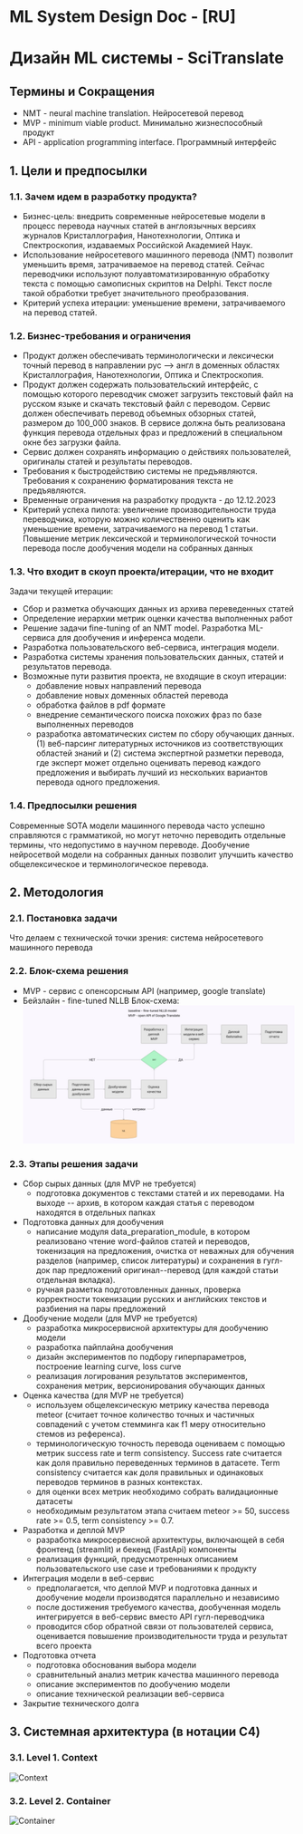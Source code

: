 # ML System Design Doc - [RU]
# Дизайн ML системы - SciTranslate
## Термины и Сокращения
* NMT - neural machine translation. Нейросетевой перевод
* MVP - minimum viable product. Минимально жизнеспособный продукт
* API - application programming interface. Программный интерфейс 
## 1. Цели и предпосылки
### 1.1. Зачем идем в разработку продукта?
* Бизнес-цель: внедрить современные нейросетевые модели в процесс перевода научных статей в англоязычных версиях журналов Кристаллография, Нанотехнологии, Оптика и Спектроскопия, издаваемых Российской Академией Наук.   
* Использование нейросетевого машинного перевода (NMT) позволит уменьшить время, затрачиваемое на перевод статей. Сейчас переводчики используют полуавтоматизированную обработку текста с помощью самописных скриптов на Delphi. Текст после такой обработки требует значительного преобразования. 
* Критерий успеха итерации: уменьшение времени, затрачиваемого на перевод статей.
### 1.2. Бизнес-требования и ограничения
* Продукт должен обеспечивать терминологически и лексически точный перевод в направлении рус --> англ в доменных областях Кристаллография, Нанотехнологии, Оптика и Спектроскопия. 
* Продукт должен содержать пользовательский интерфейс, с помощью которого переводчик сможет загрузить текстовый файл на русском языке и скачать текстовый файл с переводом. Сервис должен обеспечивать перевод объемных обзорных статей, размером до 100_000 знаков. В сервисе должна быть реализована функция перевода отдельных фраз и предложений в специальном окне без загрузки файла. 
* Сервис должен сохранять информацию о действиях пользователей, оригиналы статей и результаты переводов. 
* Требования к быстродействию системы не предъявляются. Требования к сохранению форматирования текста не предъявляются. 
* Временные ограничения на разработку продукта - до 12.12.2023     
* Критерий успеха пилота: увеличение производительности труда переводчика, которую можно количественно оценить как уменьшение времени, затрачиваемого на перевод 1 статьи. Повышение метрик лексической и терминологической точности перевода после дообучения модели на собранных данных
### 1.3. Что входит в скоуп проекта/итерации, что не входит
Задачи текущей итерации:
* Сбор и разметка обучающих данных из архива переведенных статей
* Определение иерархии метрик оценки качества выполненных работ
* Решение задачи fine-tuning of an NMT model. Разработка ML-сервиса для дообучения и инференса модели.
* Разработка пользовательского веб-сервиса, интеграция модели.
* Разработка системы хранения пользовательских данных, статей и результатов перевода.
* Возможные пути развития проекта, не входящие в скоуп итерации:
  - добавление новых направлений перевода
  - добавление новых доменных областей перевода
  - обработка файлов в pdf формате
  - внедрение семантического поиска похожих фраз по базе выполненных переводов
  - разработка автоматических систем по сбору обучающих данных. (1) веб-парсинг литературных источников из соответствующих областей знаний и (2) система экспертной разметки перевода, где эксперт может отдельно оценивать перевод каждого предложения и выбирать лучший из нескольких вариантов перевода одного предложения.
### 1.4. Предпосылки решения
Современные SOTA модели машинного перевода часто успешно справляются с грамматикой, но могут неточно переводить отдельные термины, что недопустимо в научном переводе. Дообучение нейросетвой модели на собранных данных позволит улучшить качество общелексическое и терминологическое перевода.
## 2. Методология 
### 2.1. Постановка задачи
Что делаем с технической точки зрения: система нейросетевого машинного перевода
### 2.2. Блок-схема решения 
- MVP - сервис с опенсорсным API (например, google translate) 
- Бейзлайн - fine-tuned NLLB
Блок-схема: 
![schematic.jpg](schematic.jpg)
### 2.3. Этапы решения задачи
* Сбор сырых данных (для MVP не требуется)
  - подготовка документов с текстами статей и их переводами. На выходе -- архив, в котором каждая статья с переводом находятся в отдельных папках
* Подготовка данных для дообучения 
  - написание модуля data_preparation_module, в котором реализовано чтение word-файлов статей и переводов, токенизация на предложения, очистка от неважных для обучения разделов (например, список литературы) и сохранения в гугл-док пар предложений оригинал--перевод (для каждой статьи отдельная вкладка). 
  - ручная разметка подготовленных данных, проверка корректности токенизации русских и английских текстов и разбиения на пары предложений
* Дообучение модели (для MVP не требуется)
  - разработка микросервисной архитектуры для дообучению модели 
  - разработка пайплайна дообучения
  - дизайн экспериментов по подбору гиперпараметров, построение learning curve, loss curve 
  - реализация логирования результатов экспериментов, сохранения метрик, версионирования обучающих данных
* Оценка качества (для MVP не требуется)
  - используем общелексическую метрику качества перевода meteor (считает точное количество точных и частичных совпадений с учетом стемминга как f1 меру относительно стемов из референса). 
  - терминологическую точность перевода оцениваем с помощью метрик success rate и term consistency. Success rate считается как доля правильно переведенных терминов в датасете. Term consistency считается как доля правильных и одинаковых переводов терминов в разных контекстах. 
  - для оценки всех метрик необходимо собрать валидационные датасеты 
  - необходимым результатом этапа считаем meteor >= 50, success rate >= 0.5, term consistency >= 0.7.
* Разработка и деплой MVP
  - разработка микросервисной архитектуры, включающей в себя фронтенд (streamlit) и бекенд (FastApi) компоненты
  - реализация функций, предусмотренных описанием пользовательского use case и требованиями к продукту
* Интеграция модели в веб-сервис
  - предполагается, что деплой MVP и подготовка данных и дообучение модели производятся параллельно и независимо
  - после достижения требуемого качества, дообученная модель интегрируется в веб-сервис вместо API гугл-переводчика
  - проводится сбор обратной связи от пользователей сервиса, оценивается повышение производительности труда и результат всего проекта
* Подготовка отчета
  - подготовка обоснования выбора модели
  - сравнительный анализ метрик качества машинного перевода
  - описание экспериментов по дообучению модели
  - описание технической реализации веб-сервиса
* Закрытие технического долга


## 3. Системная архитектура (в нотации C4)
### 3.1. Level 1. Context
![Context](http://plantuml.com/plantuml/svg/hLJ1JlD66BpdAROvWTIG7dhYK24eju0G5FKO6NiBLXqxNQyBgAf4QDCUgDGUUk1Ku0r2m8f9QFeAdz-eCpYk4YUYhVGZ8MVNtyxCzyrujsBh69jqWjf7VkW6YQVLcRNTUBFPDCxvngblpvAJ9DR6ZKAhGxlXHfrcDt12dcd4rWlya-REfuq3RXtljPeT9xRQOAkzmnCNTgDBzDek5gPh_5YtjwCaz1npkUP-yh6gowsCv5a6-RMaCib_oNluDPIfaZ-n-KF-CvvJUL4oaOmr-HLhyU8glwclg-zg2dz7bs3jhCMkRuqJne5ZDQ2FNF-BSbd7Ug-byXvGo93AgmoK36I8nPGBF3EmfIWPO-U94luYdwJKGurpclARlA-8D5F-WeKoIUFmM3K-KpfixExNr-UrESOzyx-bBFaDslkIoV0zF0gMXmMrUP_DuqoA_op_zLqvCkR4MChDpLBRAccUOnqt2WBjMZyAmVkbFb4k_0-qMIMZ9uyofHGbMMMY7AACyFm9p-pVvWMKQndJIJZAWXdKb2S0G1-6gwKVQ1D7uLffTsIeysxUBc00eVusSBfCoHH7J4wHcY037a-Pk_95cKFgasSSwZ5jh99N31KISP1xLzXzvNpvNis7azO2lyWGNU2yPaJSNvcjnRwqvwEdnUxk9MMXZ8jUFdXdL2CZxA2cy0bziIFAfq54N1fmLJd3XEzGXzQFxTj7rq14U92H670S9APw-HqmKtbaGefCIyf8KH84Ff6Lqaa2nMLhUP-B2VA_tpfGy835AO6XvFjQhLR4khrxOV7LMTyDTFoM3hJsoB8YZ-0gyuWPPHGaVr1a_YDwd1zbMkPurRbYGgDIM5QzpI0-AnHZp8I5oDgX3jg72-6jN5roYvEbV_GapQzNHcyvHpYDJrTvaPjqu0Be2hP5XbK1koCVsqH3v0FB4C25yabvwv3W7o1FdKVcwnd7STNyQbFtPPQ4jmZiQsqJpOrG7oPH4YkK-w4VdiuGFwyYpjsY3yKjz9y2GnOYgQxHNSSulETc5Asbwwz2-N_cSggj2YFhVtLPZdq9VI6HGCWOaQMRFzRiL1dzJQ9ZUhYbGo_f17y3)


### 3.2. Level 2. Container
![Container](http://plantuml.com/plantuml/svg/jLRDRjj65zthAUOJleKCE1BGT9N2GE8VD0uKMpKbP5D0eAY9n6P86fnH7RSe44j9qxH1qqMtJHT5zx9hfPOjAQ_0UQEUkI8fIepGR9e0XcRc_fnpxvaxl2kL7QgU9mh_Str7zDgSTPKwbdSgbT0-ANTSrUsrUfA7Jk0hxgko4tYLOs7xnkUML6tXjYexdzwgcQt6msh5iwNY8RQQEyRZgIeV_sVHRTVduJn-mRf_-AXPspko3W-QXurwTVzWhxHHkDTkxmdk8NJTxfIAsxRpXFjjYuTVkmulRhB_owvzpBVst4vNMMwRjospBctWfDNP2KGGRXLtWj1_B88J7cwB7ZazHkxuyAJhAjeJl8F8TH3UAhRcQPYSv_dIvoO-aoP1CGVAKa5eTp9eZeAU3yljuEa7q0Y2-kHqBPODrE8KLVAQsoQE7PwMd4ysMT5ot7fe-rBOneXzMs3ubrQnTC9RZNsOFU8j5br5KzsFHlgPVXwDeh4-GoRW3Bdj2LTjijgfwWQ-sOn-ZsRHtz45_jxeDt3fi-WzBLvZUuQ3eOc4zSyicc9nfllwMJH42ZhIhv6jWjLDTCNq6GMxn75oIBRdqKo_H90Hm_arK0sYTrXEuOQjIvEPmMzeFFLB0m3GOG1KPWibMURg2z7oWZON8F2mYhJ67jPNSw87rUesetDY-5k26j76qNKqp216-1d-d-i102Q8z0-4-GO7KrC25aq8o8XSIYQOSITssBmiOqMiZRz-ima2ymFueQ1KDX2SKKp2GbLZkb-EtfStZ0gKtP5iYwq8F4VS4qR8nDhyCFHmjTJZ8FI8wXycCrN_Pb7VTmHlIXjJ_LCqOVfxR5qJmSaIkJjClw00quNxbQ4pCDZ9QKZEuwmR5FOPesX_WV-pkMeIToe1Dk5BiIwmFZCcvPXTZOSoy4igrdOGaYgp2a1hu4q4VuakKD0PnOlb6RCQhzCjkdH6VQR23yXgmWWD7B57UWHCkZD3d573Z22cH6csJf0nyhQjREcut5UkLDIRMs085whKqDJDf27yl-Ra5bUO0YENxXDuKkbbGaw_I6x9GRMsrB1LXUosIavFgi3ZORFTGiPTW6lPafDK0gaw8RU-g1AMFtETHgxdLDp9lCqnCWOuCsCObsIY1oibqOFDL0067zfbT92zc8PMmYAcUKu0uac0xIwtXUgYNIGIMCHeXjaR8kDfcoSkRuFLOUihxYYscCb5wpQnVOjqFoBLDG8R4gE5r6aKw5UBMNJiEay4PoL3df12BESm7Ul-1WCe_2As5ny7p1681mmOyptFjqEMRSgEERmVz2J_S5EcSKFIYvMLH4uV6N5HJJy2OCbsmtYgtADV-R7o5hcler4wHMDzfjKnMslX63zIImhAUDwGyTAqM7a4C1y7g-ECVAdyIOIXAOqP9TyL2eKZBff7IvCaUHKRaaj3vNwzNhDWJPQhDpSjH6hkX87FP9SBiSudVOhM96cavVrNqzs5gITMWDohxSTMrL9oI7fF32mUkhPmlx6L6_YfAKpoiNQvp1iZUmPVhDYy73zESy2B4UGw25t81OzxGhBg9mrEFpveK9mZVD-4ogI0s6Wil4hIq9XcZNtION7-vMC5U3vLoYZEbCbDSu3kV-Q9NFjo08pHzdZDQCHKMtYY0iJSbgU-iyaUu3ksigos38piZCvNEV_UmEZ1xlOErJF-LAxkVRvti8jFvBlSR_SyyGy0)
